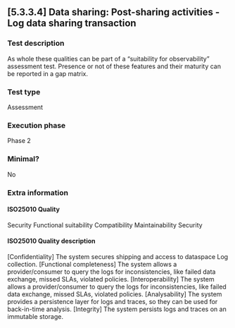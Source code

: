 
## [5.3.3.4] Data sharing: Post-sharing activities - Log data sharing transaction 
 
### Test description
As whole these qualities can be part of a “suitability for observability” assessment test. Presence or not of these features and their maturity can be reported in a gap matrix.
 
### Test type
Assessment
 
### Execution phase
Phase 2
 
### Minimal?
No
 
### Extra information
#### ISO25010 Quality
Security
Functional suitability
Compatibility
Maintainability
Security

#### ISO25010 Quality description
[Confidentiality] The system secures shipping and access to dataspace Log collection.
[Functional completeness] The system allows a provider/consumer to query the logs for inconsistencies, like failed data exchange, missed SLAs, violated policies.
[Interoperability] The system allows a provider/consumer to query the logs for inconsistencies, like failed data exchange, missed SLAs, violated policies.
[Analysability] The system provides a persistence layer for logs and traces, so they can be used for back-in-time analysis.
[Integrity] The system persists logs and traces on an immutable storage.
    